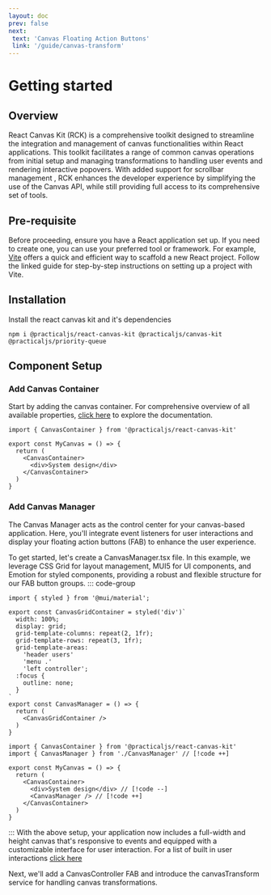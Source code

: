 ```yaml
---
layout: doc
prev: false
next:
 text: 'Canvas Floating Action Buttons'
 link: '/guide/canvas-transform'
---
```


# Getting started
## Overview

React Canvas Kit (RCK) is a comprehensive toolkit designed to streamline the integration and management of canvas functionalities within React applications. This toolkit facilitates a range of common canvas operations from initial setup and managing transformations to handling user events and rendering interactive popovers. With added support for scrollbar management <Badge type="warning" text="beta" />, RCK enhances the developer experience by simplifying the use of the Canvas API, while still providing full access to its comprehensive set of tools.

## Pre-requisite
Before proceeding, ensure you have a React application set up. If you need to create one, you can use your preferred tool or framework. For example, [Vite](https://vitejs.dev/guide/#scaffolding-your-first-vite-project) offers a quick and efficient way to scaffold a new React project. Follow the linked guide for step-by-step instructions on setting up a project with Vite.

## Installation
Install the react canvas kit and it's dependencies
```npm
npm i @practicaljs/react-canvas-kit @practicaljs/canvas-kit @practicaljs/priority-queue
```
## Component Setup
### Add Canvas Container

Start by adding the canvas container. For comprehensive overview of all available properties, [click here](../component-api/canvas-container) to explore the documentation.


```tsx [MyCanvas.tsx]
import { CanvasContainer } from '@practicaljs/react-canvas-kit'

export const MyCanvas = () => {
  return (
    <CanvasContainer>
      <div>System design</div>
    </CanvasContainer>
  )
}
```

### Add Canvas Manager
The Canvas Manager acts as the control center for your canvas-based application. Here, you'll integrate event listeners for user interactions and display your floating action buttons (FAB) to enhance the user experience.

To get started, let's create a CanvasManager.tsx file. In this example, we leverage CSS Grid for layout management, MUI5 for UI components, and Emotion for styled components, providing a robust and flexible structure for our FAB button groups.
::: code-group
```tsx [CanvasManager.tsx]
import { styled } from '@mui/material';

export const CanvasGridContainer = styled('div')`
  width: 100%;
  display: grid;
  grid-template-columns: repeat(2, 1fr);
  grid-template-rows: repeat(3, 1fr);
  grid-template-areas:
    'header users'
    'menu .'
    'left controller';
  :focus {
    outline: none;
  }
`
export const CanvasManager = () => {
  return (
    <CanvasGridContainer />
  )
}
```
```tsx [MyCanvas.tsx]
import { CanvasContainer } from '@practicaljs/react-canvas-kit'
import { CanvasManager } from './CanvasManager' // [!code ++]

export const MyCanvas = () => {
  return (
    <CanvasContainer>
      <div>System design</div> // [!code --]
      <CanvasManager /> // [!code ++]
    </CanvasContainer>
  )
}
```
:::
With the above setup, your application now includes a full-width and height canvas that's responsive to events and equipped with a customizable interface for user interaction.  For a list of built in user interactions [click here](../component-api/interactions)

Next, we'll add a CanvasController FAB and introduce the canvasTransform service for handling canvas transformations.
